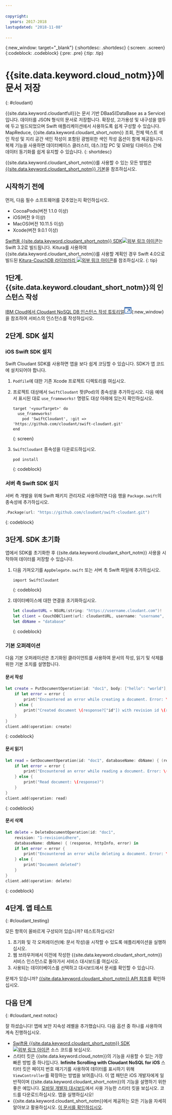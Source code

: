 ```yaml
---

copyright:
  years: 2017-2018
lastupdated: "2018-11-08"

---
```

{:new_window: target="_blank"}
{:shortdesc: .shortdesc}
{:screen: .screen}
{:codeblock: .codeblock}
{:pre: .pre}
{:tip: .tip}

# {{site.data.keyword.cloud_notm}}에 문서 저장
{: #cloudant}

{{site.data.keyword.cloudantfull}}는 문서 기반 DBaaS(DataBase as a Service)입니다. 데이터를 JSON 형식의 문서로 저장합니다. 확장성, 고가용성 및 내구성을 염두에 두고 빌드되었으며 Swift 애플리케이션에서 사용하도록 쉽게 구성할 수 있습니다. MapReduce, {{site.data.keyword.cloudant_short_notm}} 조회, 전체 텍스트 색인 작성 및 지리 공간 색인 작성이 포함된 광범위한 색인 작성 옵션이 함께 제공됩니다. 복제 기능을 사용하면 데이터베이스 클러스터, 데스크탑 PC 및 모바일 디바이스 간에 데이터 동기화를 쉽게 유지할 수 있습니다. 
{: shortdesc}

{{site.data.keyword.cloudant_short_notm}}를 사용할 수 있는 모든 방법은 [{{site.data.keyword.cloudant_short_notm}} 기본](/docs/services/Cloudant/basics/index.html#cloudant-nosql-db-basics)을 참조하십시오.

## 시작하기 전에

먼저, 다음 필수 소프트웨어를 갖추었는지 확인하십시오.
 * CocoaPods(버전 1.1.0 이상)
 * iOS(버전 9 이상)
 * MacOS(버전 10.11.5 이상)
 * Xcode(버전 9.0.1 이상)

[Swift용 {{site.data.keyword.cloudant_short_notm}} SDK![외부 링크 아이콘](../../icons/launch-glyph.svg "외부 링크 아이콘")](https://github.com/cloudant/swift-cloudant)는 Swift 3.2로 빌드됩니다. Kitura를 사용하여 {{site.data.keyword.cloudant_short_notm}}를 사용할 계획인 경우 Swift 4.0으로 빌드된 [Kitura-CouchDB 라이브러리 ![외부 링크 아이콘](../../icons/launch-glyph.svg "외부 링크 아이콘")](https://github.com/IBM-Swift/Kitura-CouchDB)를 참조하십시오.
{: tip}

## 1단계. {{site.data.keyword.cloudant_short_notm}}의 인스턴스 작성

[IBM Cloud에서 Cloudant NoSQL DB 인스턴스 작성 튜토리얼![외부 링크 아이콘](../images/launch-glyph.svg "외부 링크 아이콘")](https://console.bluemix.net/docs/services/Cloudant/tutorials/create_service.html#creating-a-cloudant-nosql-db-instance-on-ibm-cloud){:new_window}을 참조하여 서비스의 인스턴스를 작성하십시오. 

## 2단계. SDK 설치

### iOS Swift SDK 설치

Swift Cloudant SDK를 사용하면 앱을 보다 쉽게 코딩할 수 있습니다. SDK가 앱 코드에 설치되어야 합니다.

1. `Podfile`에 대한 기존 Xcode 프로젝트 디렉토리를 여십시오.
2. 프로젝트 대상에서 `SwiftCloudant` 팟(Pod)의 종속성을 추가하십시오. 다음 예에서 표시된 대로 `use_frameworks!` 명령도 대상 아래에 있는지 확인하십시오.
    ```
    target '<yourTarget>' do
      use_frameworks!
        pod 'SwiftCloudant', :git => 'https://github.com/cloudant/swift-cloudant.git'
    end
    ```
    {: screen}

3. `SwiftCloudant` 종속성을 다운로드하십시오.
    ```
    pod install
    ```
    {: codeblock}

### 서버 측 Swift SDK 설치

서버 측 개발을 위해 Swift 패키지 관리자로 사용하려면 다음 행을 `Package.swift`의 종속성에 추가하십시오.
```swift
.Package(url: "https://github.com/cloudant/swift-cloudant.git")
```
{: codeblock}

## 3단계. SDK 초기화

앱에서 SDK를 초기화한 후 {{site.data.keyword.cloudant_short_notm}} 사용을 시작하여 데이터를 저장할 수 있습니다. 

1.  다음 가져오기를 `AppDelegate.swift` 또는 서버 측 Swift 파일에 추가하십시오.
    ```
    import SwiftCloudant
    ```
    {: codeblock}

2. 데이터베이스에 대한 연결을 초기화하십시오.
    ```swift
    let cloudantURL = NSURL(string: "https://username.cloudant.com")!
    let client = CouchDBClient(url: cloudantURL, username: "username", password: "password")
    let dbName = "database"
    ```
    {: codeblock}

### 기본 오퍼레이션
다음 기본 오퍼레이션은 초기화된 클라이언트를 사용하여 문서의 작성, 읽기 및 삭제를 위한 기본 조치를 설명합니다. 

#### 문서 작성
```swift
let create = PutDocumentOperation(id: "doc1", body: ["hello": "world"], databaseName: dbName) {(response, httpInfo, error) in
    if let error = error {
        print("Encountered an error while creating a document. Error: \(error)")
    } else {
        print("Created document \(response?["id"]) with revision id \(response?["rev"])")
    }
}
client.add(operation: create)
```
{: codeblock}

#### 문서 읽기
```swift
let read = GetDocumentOperation(id: "doc1", databaseName: dbName) { (response, httpInfo, error) in
    if let error = error {
        print("Encountered an error while reading a document. Error: \(error)")
    } else {
        print("Read document: \(response)")
    }   
}
client.add(operation: read)
```
{: codeblock}

#### 문서 삭제
```swift
let delete = DeleteDocumentOperation(id: "doc1",
    revision: "1-revisionidhere",
    databaseName: dbName) { (response, httpInfo, error) in
    if let error = error {
        print("Encountered an error while deleting a document. Error: \(error)")
    } else {
        print("Document deleted")
    }   
}
client.add(operation: delete)
```
{: codeblock}

## 4단계. 앱 테스트
{: #cloudant_testing}

모든 항목이 올바르게 구성되어 있습니까? 테스트하십시오!

1. 초기화 및 각 오퍼레이션(예: 문서 작성)을 시작할 수 있도록 애플리케이션을 실행하십시오. 
2. 웹 브라우저에서 이전에 작성한 {{site.data.keyword.cloudant_short_notm}} 서비스 인스턴스로 돌아가서 서비스 대시보드를 여십시오.
3. 사용되는 데이터베이스를 선택하고 대시보드에서 문서를 확인할 수 있습니다.

문제가 있습니까? [{{site.data.keyword.cloudant_short_notm}} API 참조](/docs/services/Cloudant/api/index.html#api-reference-overview)를 확인하십시오.

## 다음 단계
{: #cloudant_next notoc}

잘 하셨습니다! 앱에 보안 지속성 레벨을 추가했습니다. 다음 옵션 중 하나를 사용하여 계속 진행하십시오.

* [Swift용 {{site.data.keyword.cloudant_short_notm}} SDK ![외부 링크 아이콘](../../icons/launch-glyph.svg "외부 링크 아이콘")](https://github.com/cloudant/swift-cloudant) 소스 코드를 보십시오.
* 스타터 킷은 {{site.data.keyword.cloud_notm}}의 기능을 사용할 수 있는 가장 빠른 방법 중 하나입니다. **Infinite Scrolling with Cloudant NoSQL for iOS** 스타터 킷은 페이지 번호 매기기를 사용하여 데이터를 표시하기 위해 `ViewController`를 확장하는 방법을 보여줍니다. 이 앱 패턴은 iOS 개발자에게 일반적이며 {{site.data.keyword.cloudant_short_notm}}의 기능을 설명하기 위한 좋은 예입니다. [모바일 개발자 대시보드](https://console.bluemix.net/developer/mobile/dashboard)에서 사용 가능한 스타터 킷을 보십시오. 코드를 다운로드하십시오. 앱을 실행하십시오!
* {{site.data.keyword.cloudant_short_notm}}에서 제공하는 모든 기능을 자세히 알아보고 활용하십시오. [이 문서를 확인하십시오](/docs/services/Cloudant/index.html).
